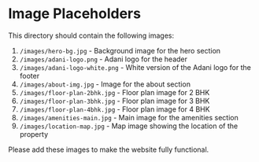 # Image Placeholders

This directory should contain the following images:

1. `/images/hero-bg.jpg` - Background image for the hero section
2. `/images/adani-logo.png` - Adani logo for the header
3. `/images/adani-logo-white.png` - White version of the Adani logo for the footer
4. `/images/about-img.jpg` - Image for the about section
5. `/images/floor-plan-2bhk.jpg` - Floor plan image for 2 BHK
6. `/images/floor-plan-3bhk.jpg` - Floor plan image for 3 BHK
7. `/images/floor-plan-4bhk.jpg` - Floor plan image for 4 BHK
8. `/images/amenities-main.jpg` - Main image for the amenities section
9. `/images/location-map.jpg` - Map image showing the location of the property

Please add these images to make the website fully functional.
